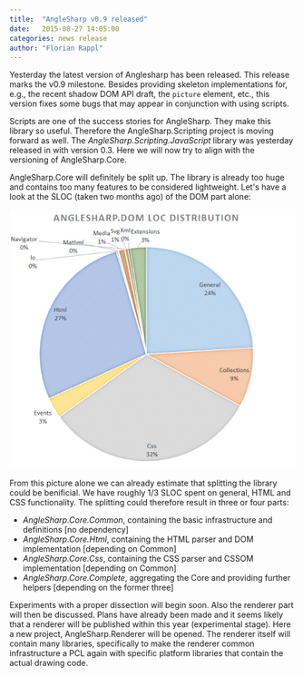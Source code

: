 ```yaml
---
title:  "AngleSharp v0.9 released"
date:   2015-08-27 14:05:00
categories: news release
author: "Florian Rappl"
---
```

Yesterday the latest version of Anglesharp has been released. This release marks the v0.9 milestone. Besides providing skeleton implementations for, e.g., the recent shadow DOM API draft, the `picture` element, etc., this version fixes some bugs that may appear in conjunction with using scripts.

Scripts are one of the success stories for AngleSharp. They make this library so useful. Therefore the AngleSharp.Scripting project is moving forward as well. The *AngleSharp.Scripting.JavaScript* library was yesterday released in with version 0.3. Here we will now try to align with the versioning of AngleSharp.Core.

AngleSharp.Core will definitely be split up. The library is already too huge and contains too many features to be considered lightweight. Let's have a look at the SLOC (taken two months ago) of the DOM part alone:

![AngleSharp Core DOM SLOC Distribution](images/dist_dom.png)

From this picture alone we can already estimate that splitting the library could be benificial. We have roughly 1/3 SLOC spent on general, HTML and CSS functionality. The splitting could therefore result in three or four parts:

* *AngleSharp.Core.Common*, containing the basic infrastructure and definitions [no dependency]
* *AngleSharp.Core.Html*, containing the HTML parser and DOM implementation [depending on Common]
* *AngleSharp.Core.Css*, containing the CSS parser and CSSOM implementation [depending on Common]
* *AngleSharp.Core.Complete*, aggregating the Core and providing further helpers [depending on the former three]

Experiments with a proper dissection will begin soon. Also the renderer part will then be discussed. Plans have already been made and it seems likely that a renderer will be published within this year (experimental stage). Here a new project, AngleSharp.Renderer will be opened. The renderer itself will contain many libraries, specifically to make the renderer common infrastructure a PCL again with specific platform libraries that contain the actual drawing code.
